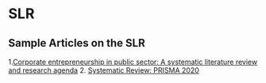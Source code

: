 # SLR
## Sample Articles on the SLR 
1.[Corporate entrepreneurship in public sector: A systematic literature review and research agenda](https://reader.elsevier.com/reader/sd/pii/S2444569X23000392?token=02AD844C7230ADACAD109DDD76009D3836F11F5E4F5410E776AC6E4AC908A0466C71EA909706FE631D18FE4D3AE2C490&originRegion=eu-west-1&originCreation=20230226024454)
2. [Systematic Review: PRISMA 2020](https://github.com/drshahizan/research-material/tree/main/SLR)

